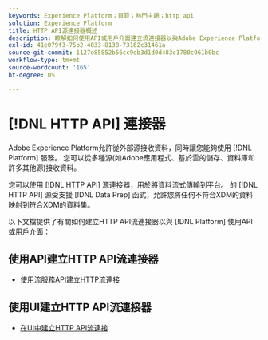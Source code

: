 ```yaml
---
keywords: Experience Platform；首頁；熱門主題；http api
solution: Experience Platform
title: HTTP API源連接器概述
description: 瞭解如何使用API或用戶介面建立流連接器以與Adobe Experience Platform連接。
exl-id: 41e079f3-75b2-4033-8138-73162c31461a
source-git-commit: 1127e85852b56cc9db3d1d0d483c1780c961b0bc
workflow-type: tm+mt
source-wordcount: '165'
ht-degree: 0%

---
```


# [!DNL HTTP API] 連接器

Adobe Experience Platform允許從外部源接收資料，同時讓您能夠使用 [!DNL Platform] 服務。 您可以從多種源(如Adobe應用程式、基於雲的儲存、資料庫和許多其他源)接收資料。

您可以使用 [!DNL HTTP API] 源連接器，用於將資料流式傳輸到平台。 的 [!DNL HTTP API] 源受支援 [!DNL Data Prep] 函式，允許您將任何不符合XDM的資料映射到符合XDM的資料集。

以下文檔提供了有關如何建立HTTP API流連接器以與 [!DNL Platform] 使用API或用戶介面：

## 使用API建立HTTP API流連接器

- [使用流服務API建立HTTP流連接](../../tutorials/api/create/streaming/http.md)

## 使用UI建立HTTP API流連接器

- [在UI中建立HTTP API流連接](../../tutorials/ui/create/streaming/http.md)
